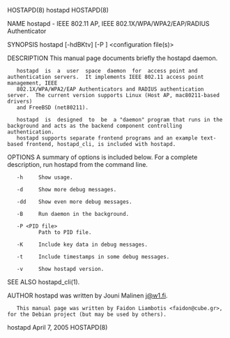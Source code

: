 HOSTAPD(8)                                                            hostapd                                                           HOSTAPD(8)

NAME
       hostapd - IEEE 802.11 AP, IEEE 802.1X/WPA/WPA2/EAP/RADIUS Authenticator

SYNOPSIS
       hostapd [-hdBKtv] [-P <PID file>] <configuration file(s)>

DESCRIPTION
       This manual page documents briefly the hostapd daemon.

       hostapd  is  a  user  space  daemon  for  access point and authentication servers.  It implements IEEE 802.11 access point management, IEEE
       802.1X/WPA/WPA2/EAP Authenticators and RADIUS authentication server.  The current version supports Linux (Host AP, mac80211-based  drivers)
       and FreeBSD (net80211).

       hostapd  is  designed  to  be  a "daemon" program that runs in the background and acts as the backend component controlling authentication.
       hostapd supports separate frontend programs and an example text-based frontend, hostapd_cli, is included with hostapd.

OPTIONS
       A summary of options is included below.  For a complete description, run hostapd from the command line.

       -h     Show usage.

       -d     Show more debug messages.

       -dd    Show even more debug messages.

       -B     Run daemon in the background.

       -P <PID file>
              Path to PID file.

       -K     Include key data in debug messages.

       -t     Include timestamps in some debug messages.

       -v     Show hostapd version.

SEE ALSO
       hostapd_cli(1).

AUTHOR
       hostapd was written by Jouni Malinen <j@w1.fi>.

       This manual page was written by Faidon Liambotis <faidon@cube.gr>, for the Debian project (but may be used by others).

hostapd                                                           April  7, 2005                                                        HOSTAPD(8)
